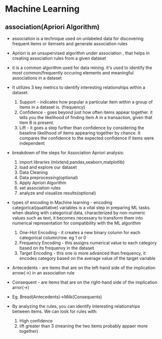 # Machine Learning
## association(Apriori Algorithm)
* association is a technique used on unlabeled data for discovering frequent items or itemsets and generate association rules
* Apriori is an unsupervised algorithm under association , that helps in creating association rules from a given dataset
* it is a common algorithm used for data mining. it's used to identify the most common/frequently occuring elements and meaningful associations in a dataset
* It utilizes 3 key metrics to identify interesting relationships within a dataset:
    1. Support - indicates how popular a particular item within a group of items in a dataset is. (frequency)
    2. Confidence - goes beyond just how often items appear together. it tells you the likelihood of finding item A in a transaction, given that item B is present.
    3. Lift - it goes a step further than confidence by considering the baseline likelihood of items appearing together by chance. It compares the confidence to the expected confidence if items were independent
* breakdown of the steps for Association Apriori analysis:
    1. import libraries (mlxtend,pandas,seaborn,matplotlib)
    2. load and explore our dataset
    3. Data Cleaning
    4. Data preprocessing(optional)
    5. Apply Apriori Algorithm
    6. set association rules
    7. analyze and visualize results(optional)

* types of encoding in Machine learning - encoding categorical(qualitative) variables is a vital step in preparing ML tasks. when dealing with categorical data, characterized by non-numeric values such as text, it becomes necessary to transform them into numerical representation for compatibility with the ML algorithm
    1. One-Hot Encoding - it creates a new binary column for each categorical column/row. eg 1 or 0
    2. Frequency Encoding - this assigns numerical value to each category based on its frequenvy in the dataset
    3. Target Encoding - this one is more advanced than frequency, it encodes category based on the average value of the target variable
* Antecedents - are items that are on the left-hand side of the implication arrow(->) in an association rule
* Consequent - are items that are on the right-hand side of the implication arror(->)
* Eg. Bread(Antecedents)->Milk(Consequents)
* By analyzing the rules, you can identify interesting relationships between items. We can look for rules with:
    1. High confidence
    2. lift greater than 3 (meaning the two items probably appaer more together)